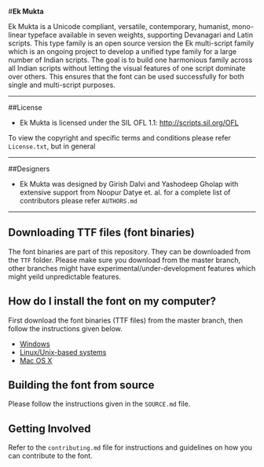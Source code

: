 
#**Ek Mukta** 

Ek Mukta is a Unicode compliant, versatile, contemporary, humanist, mono-linear typeface available in seven weights, supporting Devanagari and Latin scripts. This type family is an open source version the Ek multi-script family which is an ongoing project to develop a unified type family for a large number of Indian scripts. The goal is to build one harmonious family across all Indian scripts without letting the visual features of one script dominate over others. This ensures that the font can be used successfully for both single and multi-script purposes.

----------
##License

- Ek Mukta is licensed under the SIL OFL 1.1: http://scripts.sil.org/OFL

To view the copyright and specific terms and conditions please refer `License.txt`, but in general


----------
##Designers
- Ek Mukta was designed by Girish Dalvi and Yashodeep Gholap with extensive support from Noopur Datye et. al. for a complete list of contributors please refer `AUTHORS.md`

----------
## Downloading TTF files (font binaries)

The font binaries are part of this repository. They can be downloaded from the `TTF` folder. Please make sure you download from the master branch, other branches might have experimental/under-development features which might yeild unpredictable features.

## How do I install the font on my computer?

First download the font binaries (TTF files) from the master branch, then follow the instructions given below.

* [Windows](http://windows.microsoft.com/en-us/windows-vista/install-or-uninstall-fonts)
* [Linux/Unix-based systems](http://lmgtfy.com/?q=how+to+install+fonts+in+linux)
* [Mac OS X](http://support.apple.com/kb/HT2509)

## Building the font from source

Please follow the instructions given in the `SOURCE.md` file.

## Getting Involved

Refer to the `contributing.md` file for instructions and guidelines on how you can contribute to the font.
